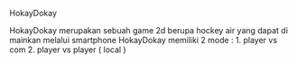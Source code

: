 HokayDokay

HokayDokay merupakan sebuah game 2d berupa hockey air yang dapat di mainkan melalui smartphone HokayDokay memiliki 2 mode : 1. player vs com 2. player vs player ( local )

